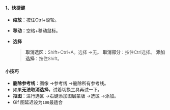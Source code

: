 #### 1、快捷键

+ **缩放**：按住Ctrl+滚轮。

+ **移动**：空格+移动鼠标。

+ **选择**

  > **取消选区**：Shift+Ctrl+A。选择 ->无。
  > **取消部分**：按住Ctrl选择。
  > **添加选择**：按住Shift。

  

#### 小技巧

+ **删除参考线**：图像 ->参考线 ->删除所有参考线。
+ 如果**无法取消选择**，试着切换工具再试一下。
+ **抠图**：进行选区 ->右键添加图层蒙版 ->选区 ->添加。
+ Gif 图延迟设为`100`最适合